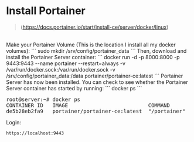 # Install Portainer 
> (https://docs.portainer.io/start/install-ce/server/docker/linux)
<br>
Make your Portainer Volume (This is the location I install all my docker volumes):
```
sudo mkdir /srv/config/portainer_data
```
Then, download and install the Portainer Server container:
```
docker run -d -p 8000:8000 -p 9443:9443 --name portainer --restart=always -v /var/run/docker.sock:/var/run/docker.sock -v /srv/config/portainer_data:/data portainer/portainer-ce:latest
```
Portainer Server has now been installed. You can check to see whether the Portainer Server container has started by running:
```
docker ps
```
<pre>
root@server:~# docker ps
CONTAINER ID   IMAGE                          COMMAND                  CREATED       STATUS      PORTS                                                                                  NAMES             
de5b28eb2fa9   portainer/portainer-ce:latest  "/portainer"             2 weeks ago   Up 9 days   0.0.0.0:8000->8000/tcp, :::8000->8000/tcp, 0.0.0.0:9443->9443/tcp, :::9443->9443/tcp   portainer
</pre>

Login:          
```
https://localhost:9443
```
